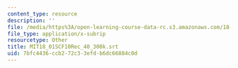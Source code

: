 ```yaml
---
content_type: resource
description: ''
file: /media/https%3A/open-learning-course-data-rc.s3.amazonaws.com/18-01sc-single-variable-calculus-fall-2010/7bfc4436ccb272c33efdb6dc66884c0d_MIT18_01SCF10Rec_40_300k.srt
file_type: application/x-subrip
resourcetype: Other
title: MIT18_01SCF10Rec_40_300k.srt
uid: 7bfc4436-ccb2-72c3-3efd-b6dc66884c0d
---
```

